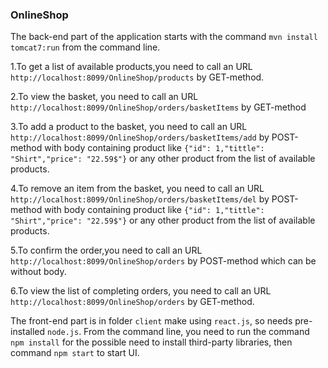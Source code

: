 ### OnlineShop
The back-end part of the application starts with 
the command `mvn install tomcat7:run` from the command line.

1.To get a list of available products,you need to call an 
URL `http://localhost:8099/OnlineShop/products` by GET-method.

2.To view the basket, you need to call an URL
`http://localhost:8099/OnlineShop/orders/basketItems` by GET-method

3.To add a product to the basket, you need to call an URL
`http://localhost:8099/OnlineShop/orders/basketItems/add` by 
POST-method with body containing product like 
`{"id": 1,"tittle": "Shirt","price": "22.59$"}` or any
 other product from the list of available products.
 
 4.To remove an item from the basket, you need to call an URL
 `http://localhost:8099/OnlineShop/orders/basketItems/del` by 
 POST-method with body containing product like 
 `{"id": 1,"tittle": "Shirt","price": "22.59$"}` or any
  other product from the list of available products.
 
 5.To confirm the order,you need to call an URL 
 `http://localhost:8099/OnlineShop/orders` by POST-method
 which can be without body.
 
 6.To view the list of completing orders, you need to call
 an URL `http://localhost:8099/OnlineShop/orders` by GET-method.
 
 
 The front-end part is in folder `client` make using `react.js`,
 so needs pre-installed `node.js`. From the command line, you
 need to run the command `npm install` for the possible need to
 install third-party libraries, then command `npm start` to
 start UI.